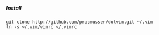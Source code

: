##### Install

    git clone http://github.com/prasmussen/dotvim.git ~/.vim
    ln -s ~/.vim/vimrc ~/.vimrc
